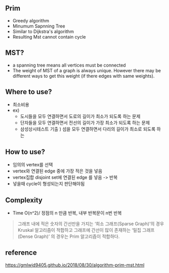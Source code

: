 ## Prim
- Greedy algorithm
- Minumum Sapnning Tree
- Similar to Dijkstra's algorithm
- Resulting Mst cannot contain cycle
## MST?
- a spanning tree means all vertices must be connected
- The weight of MST of a graph is always unique. However there may be different ways to get this weight (if there edges with same weights).
## Where to use?
- 최소비용
- ex)
  - 도시들을 모두 연결하면서 도로의 길이가 최소가 되도록 하는 문제
  - 단자들을 모두 연결하면서 전선의 길이가 가장 최소가 되도록 하는 문제
  - 삼성상시테스트 기출 ) 섬을 모두 연결하면서 다리의 길이가 최소로 되도록 하는 
## How to use?
- 임의의 vertex를 선택
- vertex와 연결된 edge 중에 가장 적은 것을 넣음
- vertex집합 disjoint set에 연결된 edge 를 넣음 -> 반복
- 넣을때 cycle이 형성되는지 판단해야됨
## Complexity
- Time O(n^2)/ 정점의 n 만큼 반복, 내부 반복문이 n번 반복
> 그래프 내에 적은 숫자의 간선만을 가지는 ‘희소 그래프(Sparse Graph)’의 경우 Kruskal 알고리즘이 적합하고
그래프에 간선이 많이 존재하는 ‘밀집 그래프(Dense Graph)’ 의 경우는 Prim 알고리즘이 적합하다.

## reference
https://gmlwjd9405.github.io/2018/08/30/algorithm-prim-mst.html
